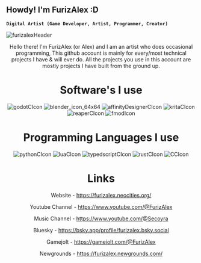 ## Howdy! I'm FurizAlex :D
**`Digital Artist (Game Developer, Artist, Programmer, Creator)`**

  ![furizalexHeader](https://github.com/user-attachments/assets/baee14b3-a42e-469a-8cdc-3eff1ffb129a)
<div style="text-align: center;">
  Hello there! I'm FurizAlex (or Alex) and I am an artist who does occasional programming,
  This github account is mainly for every/most technical projects I have & will ever do.
  All the projects you use in this account are mostly projects I have built from the ground up.
  
  # Software's I use
  ![godotCIcon](https://github.com/user-attachments/assets/22dcaf67-ffba-45e9-a7b6-feb5fdb8d70b)
  ![blender_icon_64x64](https://github.com/user-attachments/assets/e1e4297f-1600-4fc2-bc35-21d94ec0cb6c)
  ![affinityDesignerCIcon](https://github.com/user-attachments/assets/3bcc5b0c-468b-40af-9186-7eb278e36397)
  ![kritaCIcon](https://github.com/user-attachments/assets/75ebb8b3-f8c4-43d1-8de2-a0a8c7abfff3)
  ![reaperCIcon](https://github.com/user-attachments/assets/e5345fcd-1456-4436-ba3d-b20cdd8143aa)
  ![fmodIcon](https://github.com/user-attachments/assets/2267d65e-07f7-4d14-92e8-c2cd18919b33)
  
  # Programming Languages I use
  ![pythonCIcon](https://github.com/user-attachments/assets/4ad1f1ab-6228-46e1-a6f0-1a17b04f7b58)
  ![luaCIcon](https://github.com/user-attachments/assets/34adb9e1-572f-4991-860b-7cdd9dcd82a0)
  ![typedscriptCIcon](https://github.com/user-attachments/assets/70faad91-74d5-419b-ac3d-83791b27f3a0)
  ![rustCIcon](https://github.com/user-attachments/assets/d202cc0d-1add-4af9-befe-77e857fe7c5a)
  ![CCIcon](https://github.com/user-attachments/assets/4253da2f-1aa5-49e6-a098-094cdad3b90b)
  
  # Links
  Website - https://furizalex.neocities.org/
  
  Youtube Channel - https://www.youtube.com/@FurizAlex
  
  Music Channel - https://www.youtube.com/@Secoyra
  
  Bluesky - https://bsky.app/profile/furizalex.bsky.social
  
  Gamejolt - https://gamejolt.com/@FurizAlex
  
  Newgrounds - https://furizalex.newgrounds.com/
</div>
